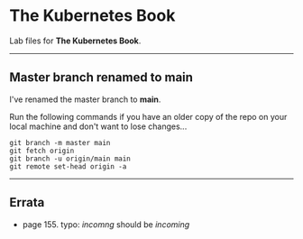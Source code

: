 # The Kubernetes Book

Lab files for **The Kubernetes Book**.


---
## Master branch renamed to main

I've renamed the master branch to **main**.

Run the following commands if you have an older copy of the repo on your local machine and don't want to lose changes...

```
git branch -m master main
git fetch origin
git branch -u origin/main main
git remote set-head origin -a
```

---
## Errata

- page 155. typo: _incomng_ should be _incoming_

